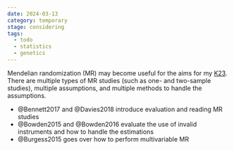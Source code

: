 ```yaml
---
date: 2024-03-13
category: temporary
stage: considering
tags:
  - todo
  - statistics
  - genetics
---
```


Mendelian randomization (MR) may become useful for the aims for my [K23](../permanent/K23.md). 
There are multiple types of MR studies (such as one- and two-sample studies), multiple assumptions, and multiple methods to handle the assumptions. 

- @Bennett2017 and @Davies2018 introduce evaluation and reading MR studies
- @Bowden2015 and @Bowden2016 evaluate the use of invalid instruments and how to handle the estimations
- @Burgess2015 goes over how to perform multivariable MR